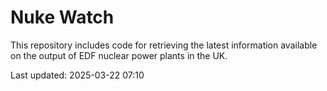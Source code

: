 # Nuke Watch

This repository includes code for retrieving the latest information available on the output of EDF nuclear power plants in the UK.

Last updated: 2025-03-22 07:10